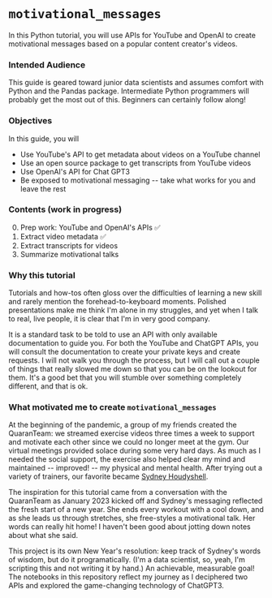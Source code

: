 # `motivational_messages`

In this Python tutorial, you will use APIs for YouTube and OpenAI to create motivational messages based on a popular content creator's videos.

### Intended Audience

This guide is geared toward junior data scientists and assumes comfort with Python and the Pandas package. Intermediate Python programmers will probably get the most out of this. Beginners can certainly follow along!

### Objectives

In this guide, you will
* Use YouTube's API to get metadata about videos on a YouTube channel
* Use an open source package to get transcripts from YouTube videos
* Use OpenAI's API for Chat GPT3
* Be exposed to motivational messaging -- take what works for you and leave the rest

### Contents (work in progress)

00. Prep work: YouTube and OpenAI's APIs :white_check_mark:
01. Extract video metadata :white_check_mark:
02. Extract transcripts for videos
03. Summarize motivational talks

### Why this tutorial

Tutorials and how-tos often gloss over the difficulties of learning a new skill and rarely mention the forehead-to-keyboard moments. Polished presentations make me think I'm alone in my struggles, and yet when I talk to real, live people, it is clear that I'm in very good company.

It is a standard task to be told to use an API with only available documentation to guide you. For both the YouTube and ChatGPT APIs, you will consult the documentation to create your private keys and create requests. I will not walk you through the process, but I will call out a couple of things that really slowed me down so that you can be on the lookout for them. It's a good bet that you will stumble over something completely different, and that is ok. 

### What motivated me to create `motivational_messages`

At the beginning of the pandemic, a group of my friends created the QuaranTeam: we streamed exercise videos three times a week to support and motivate each other since we could no longer meet at the gym. Our virtual meetings provided solace during some very hard days. As much as I needed the social support, the exercise also helped clear my mind and maintained -- improved! -- my physical and mental health. After trying out a variety of trainers, our favorite became [Sydney Houdyshell](https://www.youtube.com/@sydneycummingshoudyshell). 

The inspiration for this tutorial came from a conversation with the QuaranTeam as January 2023 kicked off and Sydney's messaging reflected the fresh start of a new year. She ends every workout with a cool down, and as she leads us through stretches, she free-styles a motivational talk. Her words can really hit home! I haven't been good about jotting down notes about what she said.

This project is its own New Year's resolution: keep track of Sydney's words of wisdom, but do it programatically. (I'm a data scientist, so, yeah, I'm scripting this and not writing it by hand.) An achievable, measurable goal! The notebooks in this repository reflect my journey as I deciphered two APIs and explored the game-changing technology of ChatGPT3. 
